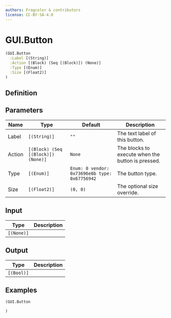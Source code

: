 ```yaml
---
authors: Fragcolor & contributors
license: CC-BY-SA-4.0
---
```



# GUI.Button

```clojure
(GUI.Button
  :Label [(String)]
  :Action [(Block) (Seq [(Block)]) (None)]
  :Type [(Enum)]
  :Size [(Float2)]
)
```


## Definition




## Parameters

| Name | Type | Default | Description |
|------|------|---------|-------------|
| Label | `[(String)]` | `""` | The text label of this button. |
| Action | `[(Block) (Seq [(Block)]) (None)]` | `None` | The blocks to execute when the button is pressed. |
| Type | `[(Enum)]` | `Enum: 0 vendor: 0x73696e6b type: 0x67756942` | The button type. |
| Size | `[(Float2)]` | `(0, 0)` | The optional size override. |


## Input

| Type | Description |
|------|-------------|
| `[(None)]` |  |


## Output

| Type | Description |
|------|-------------|
| `[(Bool)]` |  |


## Examples

```clojure
(GUI.Button

)
```

